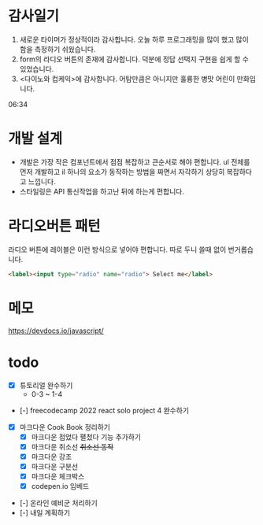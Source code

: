 # 감사일기

1. 새로운 타이머가 정상적이라 감사합니다. 오늘 하루 프로그래밍을 많이 했고 많이 함을 측정하기 쉬웠습니다.
2. form의 라디오 버튼의 존재에 감사합니다. 덕분에 정답 선택지 구현을 쉽게 할 수 있었습니다.
3. <다이노와 컵케익>에 감사합니다. 어탐만큼은 아니지만 훌륭한 병맛 어린이 만화입니다.

06:34

# 개발 설계
- 개발은 가장 작은 컴포넌트에서 점점 복잡하고 큰순서로 해야 편합니다. ul 전체를 먼저 개발하고 il 하나의 요소가 동작하는 방법을 짜면서 자각하기 상당히 복잡하다고 느낍니다.
- 스타일링은 API 통신작업을 하고난 뒤에 하는게 편합니다.

# 라디오버튼 패턴
라디오 버튼에 레이블은 이런 방식으로 넣어야 편합니다. 따로 두니 쓸때 없이 번거롭습니다.
```html
<label><input type="radio" name="radio"> Select me</label>
```

# 메모
https://devdocs.io/javascript/

# todo

- [x] 튜토리얼 완수하기
    - 0-3 ~ 1-4
- [-] freecodecamp 2022 react solo project 4 완수하기
- [x] 마크다운 Cook Book 정리하기
    - [x] 마크다운 접었다 펼첬다 기능 추가하기
    - [x] 마크다운 취소선 ~~취소선 동작~~
    - [x] 마크다운 강조
    - [x] 마크다운 구분선
    - [x] 마크다운 체크박스
    - [x] codepen.io 임베드
- [-] 온라인 예비군 처리하기
- [-] 내일 계획하기
